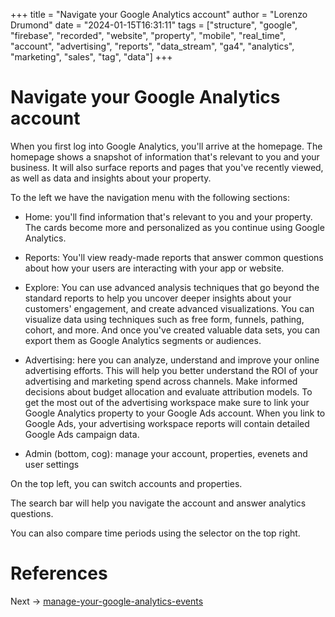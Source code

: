 +++
title = "Navigate your Google Analytics account"
author = "Lorenzo Drumond"
date = "2024-01-15T16:31:11"
tags = ["structure",  "google",  "firebase",  "recorded",  "website",  "property",  "mobile",  "real_time",  "account",  "advertising",  "reports",  "data_stream",  "ga4",  "analytics",  "marketing",  "sales",  "tag",  "data"]
+++


# Navigate your Google Analytics account
When you first log into Google Analytics, you'll arrive at the homepage. The homepage shows a snapshot of information that's relevant to you and your business. It will also surface reports and pages that you've recently viewed, as well as data and insights about your property.

To the left we have the navigation menu with the following sections:
- Home: you'll find information that's relevant to you and your property. The cards become more and personalized as you continue using Google Analytics.

- Reports: You'll view ready-made reports that answer common questions about how your users are interacting with your app or website.

- Explore: You can use advanced analysis techniques that go beyond the standard reports to help you uncover deeper insights about your customers' engagement, and create advanced visualizations. You can visualize data using techniques such as free form, funnels, pathing, cohort, and more. And once you've created valuable data sets, you can export them as Google Analytics segments or audiences.

- Advertising: here you can analyze, understand and improve your online advertising efforts. This will help you better understand the ROI of your advertising and marketing spend across channels. Make informed decisions about budget allocation and evaluate attribution models. To get the most out of the advertising workspace make sure to link your Google Analytics property to your Google Ads account. When you link to Google Ads, your advertising workspace reports will contain detailed Google Ads campaign data.

- Admin (bottom, cog): manage your account, properties, evenets and user settings

On the top left, you can switch accounts and properties.

The search bar will help you navigate the account and answer analytics questions.

You can also compare time periods using the selector on the top right.

# References

Next -> [manage-your-google-analytics-events](/wiki/manage-your-google-analytics-events/)
